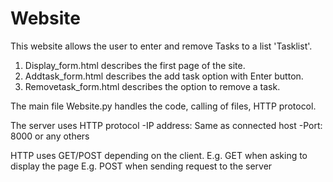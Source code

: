 # Website

This website allows the user to enter and remove Tasks to a list 'Tasklist'.

1. Display_form.html describes the first page of the site.
2. Addtask_form.html describes the add task option with Enter button.
3. Removetask_form.html describes the option to remove a task.

The main file Website.py handles the code, calling of files, HTTP protocol.

The server uses HTTP protocol 
-IP address: Same as connected host
-Port: 8000 or any others

HTTP uses GET/POST depending on the client.
E.g. GET when asking to display the page
E.g. POST when sending request to the server
